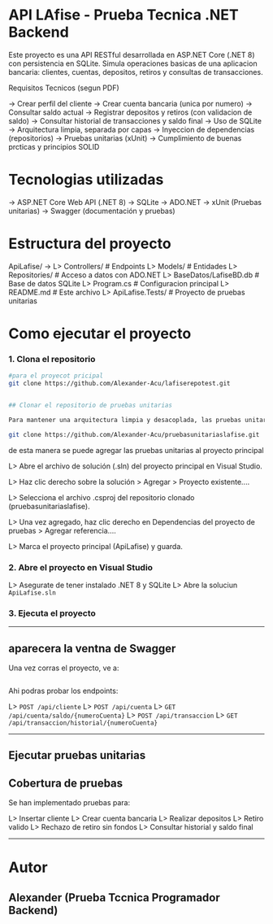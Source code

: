 # API LAfise - Prueba Tecnica .NET Backend

Este proyecto es una API RESTful desarrollada en ASP.NET Core (.NET 8) con persistencia en SQLite. Simula operaciones basicas de una aplicacion bancaria: clientes, cuentas, depositos, retiros y consultas de transacciones.


Requisitos Tecnicos (segun PDF)

-> Crear perfil del cliente
-> Crear cuenta bancaria (unica por numero)
-> Consultar saldo actual
-> Registrar depositos y retiros (con validacion de saldo)
-> Consultar historial de transacciones y saldo final
-> Uso de SQLite
-> Arquitectura limpia, separada por capas
-> Inyeccion de dependencias (repositorios)
-> Pruebas unitarias (xUnit)
-> Cumplimiento de buenas prcticas y principios SOLID


# Tecnologias utilizadas

-> ASP.NET Core Web API (.NET 8)
-> SQLite
-> ADO.NET
-> xUnit (Pruebas unitarias)
-> Swagger (documentación y pruebas)

# Estructura del proyecto

ApiLafise/
->
L> Controllers/             # Endpoints
L> Models/                  # Entidades
L> Repositories/            # Acceso a datos con ADO.NET
L> BaseDatos/LafiseBD.db    # Base de datos SQLite
L> Program.cs               # Configuracion principal
L> README.md                # Este archivo
L> ApiLafise.Tests/         # Proyecto de pruebas unitarias

# Como ejecutar el proyecto

### 1. Clona el repositorio

```bash
#para el proyecot pricipal
git clone https://github.com/Alexander-Acu/lafiserepotest.git


## Clonar el repositorio de pruebas unitarias

Para mantener una arquitectura limpia y desacoplada, las pruebas unitarias de este proyecto se encuentran en un repositorio separado.

git clone https://github.com/Alexander-Acu/pruebasunitariaslafise.git
```

de esta manera se puede agregar las pruebas unitarias al proyecto principal

L> Abre el archivo de solución (.sln) del proyecto principal en Visual Studio.

L> Haz clic derecho sobre la solución > Agregar > Proyecto existente....

L> Selecciona el archivo .csproj del repositorio clonado (pruebasunitariaslafise).

L> Una vez agregado, haz clic derecho en Dependencias del proyecto de pruebas > Agregar referencia....

L> Marca el proyecto principal (ApiLafise) y guarda.


### 2. Abre el proyecto en Visual Studio

L> Asegurate de tener instalado .NET 8 y SQLite
L> Abre la soluciun `ApiLafise.sln`

### 3. Ejecuta el proyecto
---

## aparecera la ventna de Swagger

Una vez corras el proyecto, ve a:

```
```
Ahi podras probar los endpoints:

L> `POST /api/cliente`
L> `POST /api/cuenta`
L> `GET /api/cuenta/saldo/{numeroCuenta}`
L> `POST /api/transaccion`
L> `GET /api/transaccion/historial/{numeroCuenta}`

---
## Ejecutar pruebas unitarias

## Cobertura de pruebas

Se han implementado pruebas para:

L> Insertar cliente
L> Crear cuenta bancaria
L> Realizar depositos
L> Retiro valido
L> Rechazo de retiro sin fondos
L> Consultar historial y saldo final

---
# Autor
## Alexander (Prueba Tccnica Programador Backend)